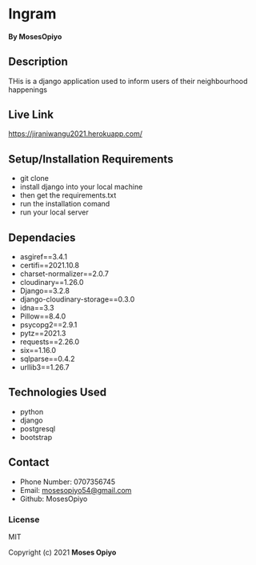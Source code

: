 # Ingram

#### By **MosesOpiyo**

## Description
THis is a django application used to inform users of their neighbourhood happenings

## Live Link
https://jiraniwangu2021.herokuapp.com/

## Setup/Installation Requirements
* git clone
* install django into your local machine
* then get the requirements.txt
* run the installation comand
*  run your local server


## Dependacies
* asgiref==3.4.1
* certifi==2021.10.8
* charset-normalizer==2.0.7
* cloudinary==1.26.0
* Django==3.2.8
* django-cloudinary-storage==0.3.0
* idna==3.3
* Pillow==8.4.0
* psycopg2==2.9.1
* pytz==2021.3
* requests==2.26.0
* six==1.16.0
* sqlparse==0.4.2
* urllib3==1.26.7


## Technologies Used

 * python
 * django
 * postgresql
 * bootstrap

## Contact

* Phone Number: 0707356745
* Email: mosesopiyo54@gmail.com
* Github: MosesOpiyo

### License

MIT

Copyright (c) 2021 **Moses Opiyo**
